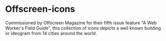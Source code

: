 Offscreen-icons
===============

Commissioned by Offscreen Magazine for their fifth issue feature "A Web Worker's Field Guide", this collection of icons depicts a well known building or ideogram from 14 cities around the world.

